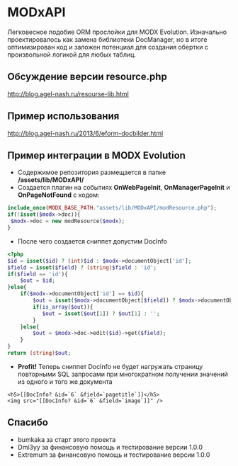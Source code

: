 MODxAPI
=========
Легковесное подобие ORM прослойки для MODX Evolution.
Изначально проектировалось как замена библиотеки DocManager, но в итоге оптимизирован код и заложен потенциал для создания обертки с произвольной логикой для любых таблиц.

Обсуждение версии resource.php
---------
http://blog.agel-nash.ru/resourse-lib.html


Пример использования
---------
http://blog.agel-nash.ru/2013/6/eform-docbilder.html

Пример интеграции в MODX Evolution
---------
* Содержимое репозитория размещается в папке **/assets/lib/MODxAPI/**
* Создается плагин на событиях **OnWebPageInit**, **OnManagerPageInit** и **OnPageNotFound** с кодом:
```php
include_once(MODX_BASE_PATH."assets/lib/MODxAPI/modResource.php");
if(!isset($modx->doc)){
 $modx->doc = new modResource($modx);
}
```
* После чего создается сниппет допустим DocInfo
```php
<?php
$id = isset($id) ? (int)$id : $modx->documentObject['id'];
$field = isset($field) ? (string)$field : 'id';
if($field == 'id'){
    $out = $id;
}else{
    if($modx->documentObject['id'] == $id){
        $out = isset($modx->documentObject[$field]) ? $modx->documentObject[$field] : '';
        if(is_array($out)){
           $out = isset($out[1]) ? $out[1] : '';
        }
    }else{
        $out = $modx->doc->edit($id)->get($field);
    }
}
return (string)$out;
```
* **Profit!** Теперь сниппет DocInfo не будет нагружать страницу повторными SQL запросами при многократном получении значений из одного и того же документа
```
<h5>[[DocInfo? &id=`6` &field=`pagetitle`]]</h5>
<img src="[[DocInfo? &id=`6` &field=`image`]]" />
```

Спасибо
---------
* bumkaka за старт этого проекта
* Dmi3yy за финансовую помощь и тестирование версии 1.0.0
* Extremum за финансовую помощь и тестирование версии 1.0.0